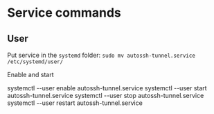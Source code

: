 # Service commands


## User

Put service in the `systemd` folder: `sudo mv autossh-tunnel.service /etc/systemd/user/`

Enable and start

systemctl --user enable autossh-tunnel.service
systemctl --user start autossh-tunnel.service
systemctl --user stop autossh-tunnel.service
systemctl --user restart autossh-tunnel.service
